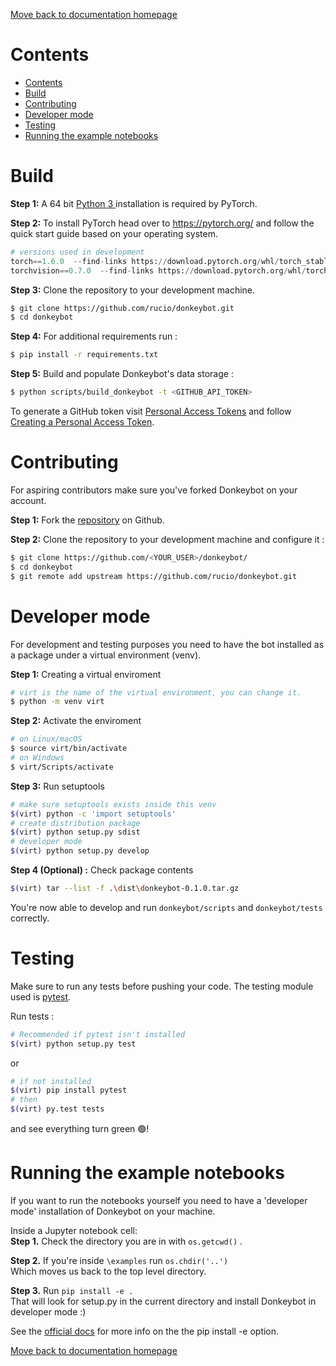 [Move back to documentation homepage](https://github.com/rucio/donkeybot/tree/master/docs)

# Contents
- [Contents](#contents)
- [Build](#build)
- [Contributing](#contributing)
- [Developer mode](#developer-mode)
- [Testing](#testing)
- [Running the example notebooks](#running-the-example-notebooks)

# Build
**Step 1:**  A 64 bit [Python 3 ](https://www.python.org/downloads/windows/) installation is required by PyTorch.
   
**Step 2:** To install PyTorch head over to https://pytorch.org/ and follow the quick start guide based on your operating system.  
``` python
# versions used in development 
torch==1.6.0  --find-links https://download.pytorch.org/whl/torch_stable.html
torchvision==0.7.0  --find-links https://download.pytorch.org/whl/torch_stable.html
```

**Step 3:** Clone the repository to your development machine.
``` bash
$ git clone https://github.com/rucio/donkeybot.git
$ cd donkeybot
```

**Step 4:** For additional requirements run :
``` bash
$ pip install -r requirements.txt
``` 
    
**Step 5:** Build and populate Donkeybot's data storage :  
``` bash
$ python scripts/build_donkeybot -t <GITHUB_API_TOKEN>
```
To generate a GitHub token visit [Personal Access Tokens](https://github.com/settings/tokens) and follow [Creating a Personal Access Token](https://docs.github.com/en/github/authenticating-to-github/creating-a-personal-access-token).


# Contributing
For aspiring contributors make sure you've forked Donkeybot on your account.

**Step 1:**  Fork the [repository](https://github.com/rucio/donkeybot) on Github.

**Step 2:** Clone the repository to your development machine and configure it :
``` bash
$ git clone https://github.com/<YOUR_USER>/donkeybot/
$ cd donkeybot
$ git remote add upstream https://github.com/rucio/donkeybot.git
```

# Developer mode

For development and testing purposes you need to have the bot installed as a package under a virtual environment (venv).

**Step 1:** Creating a virtual enviroment   
``` bash 
# virt is the name of the virtual environment, you can change it.
$ python -m venv virt 
```

**Step 2:** Activate the enviroment   
``` bash
# on Linux/macOS
$ source virt/bin/activate
# on Windows
$ virt/Scripts/activate
```

**Step 3:** Run setuptools   
``` bash
# make sure setuptools exists inside this venv
$(virt) python -c 'import setuptools'
# create distribution package
$(virt) python setup.py sdist 
# developer mode
$(virt) python setup.py develop
```

**Step 4 (Optional) :**  Check package contents   
``` bash
$(virt) tar --list -f .\dist\donkeybot-0.1.0.tar.gz
```

You're now able to develop and run `donkeybot/scripts` and `donkeybot/tests` correctly.

# Testing
Make sure to run any tests before pushing your code. The testing module used is [pytest](https://docs.pytest.org/en/stable/).  

Run tests :  
``` bash
# Recommended if pytest isn't installed 
$(virt) python setup.py test
```
or 
``` bash
# if not installed
$(virt) pip install pytest 
# then
$(virt) py.test tests
```
and see everything turn green 🟢!

# Running the example notebooks

If you want to run the notebooks yourself you need to have a 'developer mode' installation of Donkeybot on your machine.

Inside a Jupyter notebook cell:   
**Step 1.** Check the directory you are in with `os.getcwd()` .    

**Step 2.** If you're inside `\examples` run `os.chdir('..')`  
Which moves us back to the top level directory.   

**Step 3.** Run `pip install -e .`   
That will look for setup.py in the current directory and install Donkeybot in developer mode :)   

See the [official docs](https://pip.pypa.io/en/stable/reference/pip_install/#editable-installs) for more info on the the pip install -e option.

[Move back to documentation homepage](https://github.com/rucio/donkeybot/tree/master/docs)
